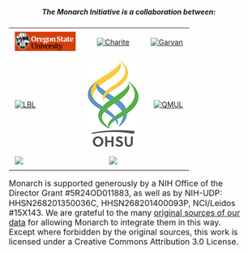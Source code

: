 <div class="home-page-section partners-section">

##### The **Monarch Initiative** is a collaboration between:

| | | |
|:---|:---:|---:|
| [![Oregon State University](../assets/img/osu.png)](https:oregonstate.edu/) | [![Charite](../assets/img/charite.png)](https://www.charite.de/en/) | [![Garvan](../assets/img/garvan.png)](https://www.garvan.org.au/) | [![Jax](../assets/img/jackson.png)](https://www.jax.org/) |
| [![LBL](../assets/img/lbnl.jpeg)](https://www.lbl.gov/) | [![](../assets/img/ohsu.jpg)](https://www.ohsu.edu/) | [![QMUL](../assets/img/qmul.png)](http://www.smd.qmul.ac.uk) |
| [![](../assets/img/renci.png)](https://renci.org/) | [![](../assets/img/sanger.png)](http://www.sanger.ac.uk/) |  |

Monarch is supported generously by a NIH Office of the Director Grant #5R24OD011883, as well as by NIH-UDP: HHSN268201350036C, HHSN268201400093P, NCI/Leidos #15X143. We are grateful to the many [original sources of our data](/about/sources) for allowing Monarch to integrate them in this way. Except where forbidden by the original sources, this work is licensed under a Creative Commons Attribution 3.0 License.

</div>


<style lang="scss">
@import "~@/style/variables";
@import "~@/style/home-page";

div.partners-section {
  padding: 15px 15px;
  background: $home-section-light-bg;
  text-align: center;

  p {
    text-align: left;
    font-size: 1rem;
    line-height: 1.2rem;
  }

  table {
    margin: auto;
    text-align: center;
    td a img {
      max-width: 120px;
      margin: 5px;
    }

    @media(min-width:$grid-float-breakpoint) {
      td a img {
        max-width: 200px;
      }
    }
  }
}
</style>
